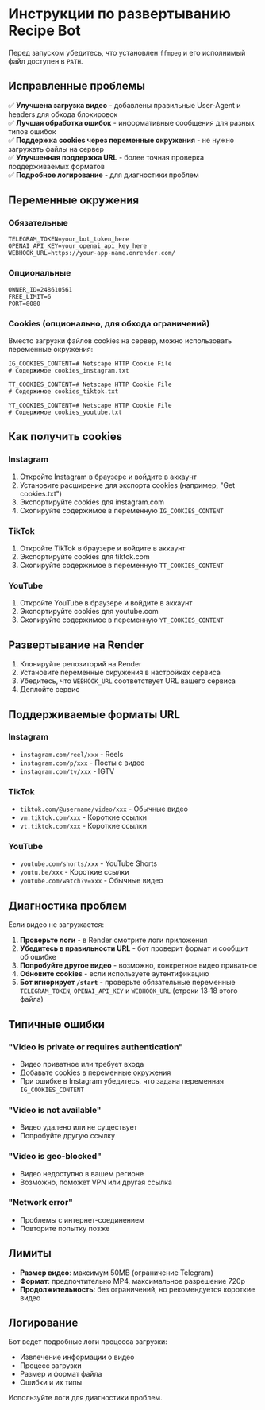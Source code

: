# Инструкции по развертыванию Recipe Bot

Перед запуском убедитесь, что установлен `ffmpeg` и его исполнимый файл доступен в `PATH`.

## Исправленные проблемы

✅ **Улучшена загрузка видео** - добавлены правильные User-Agent и headers для обхода блокировок  
✅ **Лучшая обработка ошибок** - информативные сообщения для разных типов ошибок  
✅ **Поддержка cookies через переменные окружения** - не нужно загружать файлы на сервер  
✅ **Улучшенная поддержка URL** - более точная проверка поддерживаемых форматов  
✅ **Подробное логирование** - для диагностики проблем  

## Переменные окружения

### Обязательные
```
TELEGRAM_TOKEN=your_bot_token_here
OPENAI_API_KEY=your_openai_api_key_here
WEBHOOK_URL=https://your-app-name.onrender.com/
```

### Опциональные
```
OWNER_ID=248610561
FREE_LIMIT=6
PORT=8080
```

### Cookies (опционально, для обхода ограничений)

Вместо загрузки файлов cookies на сервер, можно использовать переменные окружения:

```
IG_COOKIES_CONTENT=# Netscape HTTP Cookie File
# Содержимое cookies_instagram.txt

TT_COOKIES_CONTENT=# Netscape HTTP Cookie File  
# Содержимое cookies_tiktok.txt

YT_COOKIES_CONTENT=# Netscape HTTP Cookie File
# Содержимое cookies_youtube.txt
```

## Как получить cookies

### Instagram
1. Откройте Instagram в браузере и войдите в аккаунт
2. Установите расширение для экспорта cookies (например, "Get cookies.txt")
3. Экспортируйте cookies для instagram.com
4. Скопируйте содержимое в переменную `IG_COOKIES_CONTENT`

### TikTok
1. Откройте TikTok в браузере и войдите в аккаунт
2. Экспортируйте cookies для tiktok.com
3. Скопируйте содержимое в переменную `TT_COOKIES_CONTENT`

### YouTube
1. Откройте YouTube в браузере и войдите в аккаунт
2. Экспортируйте cookies для youtube.com
3. Скопируйте содержимое в переменную `YT_COOKIES_CONTENT`

## Развертывание на Render

1. Клонируйте репозиторий на Render
2. Установите переменные окружения в настройках сервиса
3. Убедитесь, что `WEBHOOK_URL` соответствует URL вашего сервиса
4. Деплойте сервис

## Поддерживаемые форматы URL

### Instagram
- `instagram.com/reel/xxx` - Reels
- `instagram.com/p/xxx` - Посты с видео
- `instagram.com/tv/xxx` - IGTV

### TikTok
- `tiktok.com/@username/video/xxx` - Обычные видео
- `vm.tiktok.com/xxx` - Короткие ссылки
- `vt.tiktok.com/xxx` - Короткие ссылки

### YouTube
- `youtube.com/shorts/xxx` - YouTube Shorts
- `youtu.be/xxx` - Короткие ссылки
- `youtube.com/watch?v=xxx` - Обычные видео

## Диагностика проблем

Если видео не загружается:

1. **Проверьте логи** - в Render смотрите логи приложения
2. **Убедитесь в правильности URL** - бот проверит формат и сообщит об ошибке
3. **Попробуйте другое видео** - возможно, конкретное видео приватное
4. **Обновите cookies** - если используете аутентификацию
5. **Бот игнорирует `/start`** - проверьте обязательные переменные `TELEGRAM_TOKEN`, `OPENAI_API_KEY` и `WEBHOOK_URL` (строки 13‑18 этого файла)

## Типичные ошибки

### "Video is private or requires authentication"
- Видео приватное или требует входа
- Добавьте cookies в переменные окружения
- При ошибке в Instagram убедитесь, что задана переменная `IG_COOKIES_CONTENT`

### "Video is not available"
- Видео удалено или не существует
- Попробуйте другую ссылку

### "Video is geo-blocked"
- Видео недоступно в вашем регионе
- Возможно, поможет VPN или другая ссылка

### "Network error"
- Проблемы с интернет-соединением
- Повторите попытку позже

## Лимиты

- **Размер видео**: максимум 50MB (ограничение Telegram)
- **Формат**: предпочтительно MP4, максимальное разрешение 720p
- **Продолжительность**: без ограничений, но рекомендуется короткие видео

## Логирование

Бот ведет подробные логи процесса загрузки:
- Извлечение информации о видео
- Процесс загрузки
- Размер и формат файла
- Ошибки и их типы

Используйте логи для диагностики проблем.